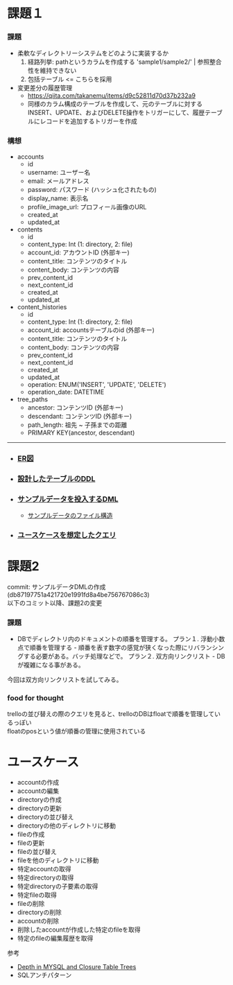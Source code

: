 # 課題１
### 課題
- 柔軟なディレクトリーシステムをどのように実装するか
    1. 経路列挙: pathというカラムを作成する 'sample1/sample2/' | 参照整合性を維持できない
    2. 包括テーブル <= こちらを採用
- 変更差分の履歴管理
    - https://qiita.com/takanemu/items/d9c52811d70d37b232a9
    - 同様のカラム構成のテーブルを作成して、元のテーブルに対するINSERT、UPDATE、およびDELETE操作をトリガーにして、履歴テーブルにレコードを追加するトリガーを作成
### 構想
- accounts
    - id
    - username: ユーザー名
    - email: メールアドレス
    - password: パスワード (ハッシュ化されたもの)
    - display_name: 表示名
    - profile_image_url: プロフィール画像のURL
    - created_at
    - updated_at
- contents
    - id
    - content_type: Int (1: directory, 2: file)
    - account_id: アカウントID (外部キー)
    - content_title: コンテンツのタイトル
    - content_body: コンテンツの内容
    - prev_content_id
    - next_content_id
    - created_at
    - updated_at
- content_histories
    - id
    - content_type: Int (1: directory, 2: file)
    - account_id: accountsテーブルのid (外部キー)
    - content_title: コンテンツのタイトル
    - content_body: コンテンツの内容
    - prev_content_id
    - next_content_id
    - created_at
    - updated_at
    - operation: ENUM('INSERT', 'UPDATE', 'DELETE')
    - operation_date: DATETIME
- tree_paths
    - ancestor: コンテンツID (外部キー)
    - descendant: コンテンツID (外部キー)
    - path_length: 祖先 ~ 子孫までの距離
    - PRIMARY KEY(ancestor, descendant)
---
- ### [ER図](./ER%E5%9B%B3.wsd)
- ### [設計したテーブルのDDL](./DDL.sql)
- ### [サンプルデータを投入するDML](./DML_sample_data.sql)
    - [サンプルデータのファイル構造](./sample_file_tree.wsd)
- ### [ユースケースを想定したクエリ](./DML_use_case.sql)

# 課題2
commit: サンプルデータDMLの作成(db87197751a421720e1991fd8a4be756767086c3)  
以下のコミット以降、課題2の変更
### 課題
- DBでディレクトリ内のドキュメントの順番を管理する。
    プラン１. 浮動小数点で順番を管理する
            - 順番を表す数字の感覚が狭くなった際にリバランシングする必要がある。バッチ処理などで。
    プラン２. 双方向リンクリスト 
            - DBが複雑になる事がある。

今回は双方向リンクリストを試してみる。

### food for thought
trelloの並び替えの際のクエリを見ると、trelloのDBはfloatで順番を管理しているっぽい  
floatのposという値が順番の管理に使用されている

# ユースケース
- accountの作成
- accountの編集
- directoryの作成
- directoryの更新
- directoryの並び替え
- directoryの他のディレクトリに移動
- fileの作成
- fileの更新
- fileの並び替え
- fileを他のディレクトリに移動
- 特定accountの取得
- 特定directoryの取得
- 特定directoryの子要素の取得
- 特定fileの取得
- fileの削除
- directoryの削除
- accountの削除
- 削除したaccountが作成した特定のfileを取得
- 特定のfileの編集履歴を取得

参考  
- [Depth in MYSQL and Closure Table Trees](https://stackoverflow.com/questions/23030755/depth-in-mysql-and-closure-table-trees)  
- SQLアンチパターン
